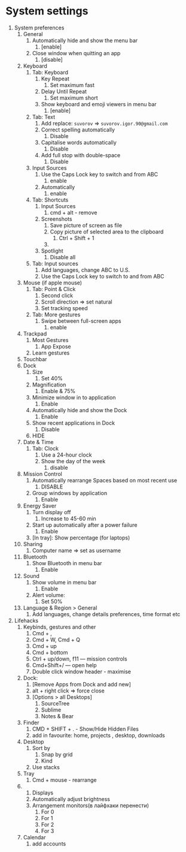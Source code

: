 
# System settings

1. System preferences
	1. General
		1. Automatically hide and show the menu bar
			1. [enable] 
		2. Close window when quitting an app
			1. [disable] 
	2. Keyboard
		1. Tab: Keyboard
			1. Key Repeat
				1. Set  maximum fast
			2. Delay Until Repeat
				1. Set maximum short
			3. Show keyboard and emoji viewers in menu bar
				1. [enable]
		2. Tab: Text
			1. Add replace: `suvorov` => `suvorov.igor.90@gmail.com`
			2. Correct spelling automatically 
				1. Disable
			3. Capitalise words automatically
				1. Disable
			4. Add full stop with double-space
				1. Disable
		3. Input Sources
			1. Use the Caps Lock key to switch and from ABC
				1. enable
			2. Automatically 
				1. enable 
		4. Tab: Shortcuts
			1. Input Sources
				1. cmd + alt - remove
			2. Screenshots
				1. Save picture of screen as file
				2. Copy picture of selected area to the clipboard
					1. Ctrl + Shift + 1
				3. 
			3. Spotlight
				1. Disable all
		5. Tab: Input sources
			1. Add languages, change ABC to U.S.
			2. Use the Caps Lock key to switch to and from ABC
	3. Mouse (if apple mouse)
		1. Tab: Point & Click
			1. Second click
			2. Scroll direction => set natural
			3. Set tracking speed
		2. Tab: More gestures
			1. Swipe between full-screen apps
				1. enable
	4. Trackpad
		1. Most Gestures
			1. App Expose
		2. Learn gestures
	5. Touchbar
	6. Dock
		1. Size
			1. Set 40%
		2. Magnification
			1. Enable & 75%
		3. Minimize window in to application
			1. Enable
		4. Automatically hide and show the Dock
			1. Enable
		5. Show recent applications in Dock
			1. Disable
		6. HIDE
	7. Date & Time
		1. Tab: Clock
			1. Use a 24-hour clock
			2. Show the day of the week
				1. disable
	8. Mission Control
		1. Automatically rearrange Spaces based on most recent use
			1. DISABLE
		2. Group windows by application
			1. Enable
	9. Energy Saver
		1. Turn display off
			1. Increase  to 45-60 min
		2. Start up automatically after a power failure
			1. Enable
		3. [In tray]: Show percentage (for laptops)
	10. Sharing
		1. Computer name => set as username
	11. Bluetooth
		1. Show Bluetooth in menu bar
			1. Enable
	12. Sound
		1. Show volume in menu bar
			1. Enable
		2. Alert volume:
			1. Set 50% 
	13. Language & Region > General
		1. Add languages, change details preferences, time format etc
2. Lifehacks 
	1. Keybinds, gestures and other
		1. Cmd + ,
		2. Cmd + W, Cmd + Q
		3. Cmd + up
		4. Cmd + bottom
		5. Ctrl + up/down, f11 — mission controls
		6. Cmd+Shift+/ — open help
		7. Double click window header - maximise
	2. Dock:
		1. [Remove Apps from Dock and add new]
		2.  alt + right click => force close
		3. [Options > all Desktops]
			1. SourceTree
			2. Sublime
			3. Notes & Bear
	3. Finder
		1.  CMD + SHIFT + . - Show/Hide Hidden Files
		2. add in favourite:  home, projects , desktop, downloads
	4. Desktop
		1. Sort by
			1. Snap by grid
			2. Kind
		2. Use stacks
	5. Tray
		1. Cmd + mouse - rearrange
	6. 1. Displays
		1. Automatically adjust brightness
		2. Arrangement monitors(в лайфхаки перенести)
			1. For 0
			2. For 1 
			3. For 2 
			4. For 3
	7. Calendar
		1. add accounts
